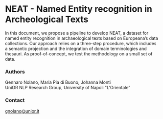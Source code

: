 # NEAT - Named Entity recognition in Archeological Texts

In this document, we propose a pipeline to develop NEAT, a dataset for named entity recognition in archaeological texts based on Europeana’s data collections. Our approach relies on a three-step procedure, which includes a semantic projection and the integration of domain terminologies and thesauri. As proof-of-concept, we test the methodology on a small set of data. 

### Authors

Gennaro Nolano, Maria Pia di Buono, Johanna Monti  
UniOR NLP Research Group, University of Napoli "L'Orientale"  

### Contact
gnolano@unior.it
